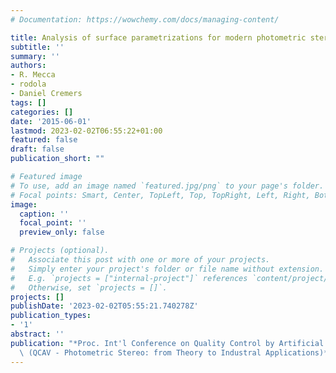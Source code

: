 ```yaml
---
# Documentation: https://wowchemy.com/docs/managing-content/

title: Analysis of surface parametrizations for modern photometric stereo modeling
subtitle: ''
summary: ''
authors:
- R. Mecca
- rodola
- Daniel Cremers
tags: []
categories: []
date: '2015-06-01'
lastmod: 2023-02-02T06:55:22+01:00
featured: false
draft: false
publication_short: ""

# Featured image
# To use, add an image named `featured.jpg/png` to your page's folder.
# Focal points: Smart, Center, TopLeft, Top, TopRight, Left, Right, BottomLeft, Bottom, BottomRight.
image:
  caption: ''
  focal_point: ''
  preview_only: false

# Projects (optional).
#   Associate this post with one or more of your projects.
#   Simply enter your project's folder or file name without extension.
#   E.g. `projects = ["internal-project"]` references `content/project/deep-learning/index.md`.
#   Otherwise, set `projects = []`.
projects: []
publishDate: '2023-02-02T05:55:21.740278Z'
publication_types:
- '1'
abstract: ''
publication: "*Proc. Int'l Conference on Quality Control by Artificial Vision Workshops\
  \ (QCAV - Photometric Stereo: from Theory to Industral Applications)*"
---
```

